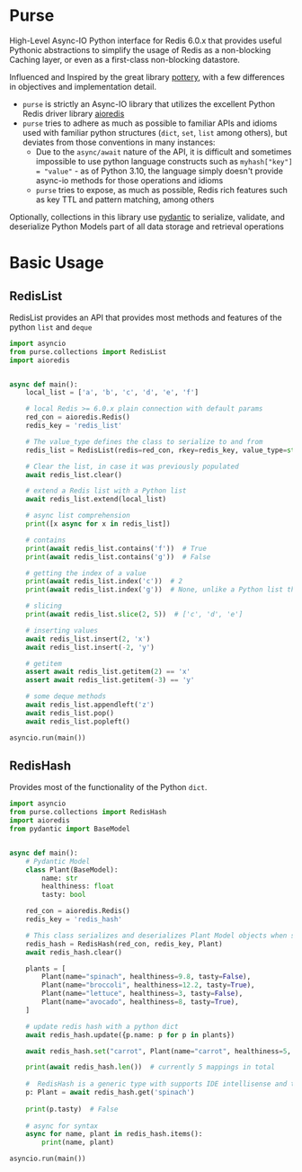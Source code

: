 
# Purse

High-Level Async-IO Python interface for Redis 6.0.x that provides useful Pythonic abstractions to simplify 
the usage of Redis as a non-blocking Caching layer, or even as a first-class non-blocking datastore.

Influenced and Inspired by the great library [pottery](https://github.com/brainix/pottery), with
a few differences in objectives and implementation detail.

* ``purse`` is strictly an Async-IO library that utilizes the excellent Python Redis driver library [aioredis](https://github.com/aio-libs/aioredis-py)
* ``purse`` tries to adhere as much as possible to familiar APIs and idioms used with familiar python structures
  (``dict``, ``set``, ``list`` among others), but deviates from those conventions in many instances:
  * Due to the ``async/await`` nature of the API, it is difficult and sometimes impossible to use python language constructs such as ``myhash["key"] = "value"`` - 
    as of Python 3.10, the language simply doesn't provide async-io methods for those operations and idioms 
  * ``purse`` tries to expose, as much as possible, Redis rich features such as key TTL and pattern matching, among others

Optionally, collections in this library use [pydantic](https://github.com/samuelcolvin/pydantic) 
to serialize, validate, and deserialize Python Models part of all data storage and retrieval operations

# Basic Usage

## RedisList

RedisList provides an API that provides most methods and features of the python ``list`` and ``deque``

```python
import asyncio
from purse.collections import RedisList
import aioredis


async def main():
    local_list = ['a', 'b', 'c', 'd', 'e', 'f']

    # local Redis >= 6.0.x plain connection with default params
    red_con = aioredis.Redis()
    redis_key = 'redis_list'

    # The value_type defines the class to serialize to and from
    redis_list = RedisList(redis=red_con, rkey=redis_key, value_type=str)

    # Clear the list, in case it was previously populated
    await redis_list.clear()

    # extend a Redis list with a Python list
    await redis_list.extend(local_list)

    # async list comprehension
    print([x async for x in redis_list])

    # contains
    print(await redis_list.contains('f'))  # True
    print(await redis_list.contains('g'))  # False

    # getting the index of a value
    print(await redis_list.index('c'))  # 2
    print(await redis_list.index('g'))  # None, unlike a Python list that raises a ValueError

    # slicing
    print(await redis_list.slice(2, 5))  # ['c', 'd', 'e']

    # inserting values
    await redis_list.insert(2, 'x')
    await redis_list.insert(-2, 'y')

    # getitem
    assert await redis_list.getitem(2) == 'x'
    assert await redis_list.getitem(-3) == 'y'

    # some deque methods
    await redis_list.appendleft('z')
    await redis_list.pop()
    await redis_list.popleft()

asyncio.run(main())
```

## RedisHash

Provides most of the functionality of the Python ``dict``. 

```python
import asyncio
from purse.collections import RedisHash
import aioredis
from pydantic import BaseModel


async def main():
    # Pydantic Model
    class Plant(BaseModel):
        name: str
        healthiness: float
        tasty: bool

    red_con = aioredis.Redis()
    redis_key = 'redis_hash'

    # This class serializes and deserializes Plant Model objects when storing and retrieving data
    redis_hash = RedisHash(red_con, redis_key, Plant)
    await redis_hash.clear()

    plants = [
        Plant(name="spinach", healthiness=9.8, tasty=False),
        Plant(name="broccoli", healthiness=12.2, tasty=True),
        Plant(name="lettuce", healthiness=3, tasty=False),
        Plant(name="avocado", healthiness=8, tasty=True),
    ]

    # update redis hash with a python dict
    await redis_hash.update({p.name: p for p in plants})

    await redis_hash.set("carrot", Plant(name="carrot", healthiness=5, tasty=False))

    print(await redis_hash.len())  # currently 5 mappings in total
    
    #  RedisHash is a generic type with supports IDE intellisense and type hints
    p: Plant = await redis_hash.get('spinach')
    
    print(p.tasty)  # False
    
    # async for syntax
    async for name, plant in redis_hash.items():
        print(name, plant)

asyncio.run(main())
```